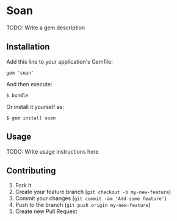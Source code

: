 # Soan

TODO: Write a gem description

## Installation

Add this line to your application's Gemfile:

    gem 'soan'

And then execute:

    $ bundle

Or install it yourself as:

    $ gem install soan

## Usage

TODO: Write usage instructions here

## Contributing

1. Fork it
2. Create your feature branch (`git checkout -b my-new-feature`)
3. Commit your changes (`git commit -am 'Add some feature'`)
4. Push to the branch (`git push origin my-new-feature`)
5. Create new Pull Request




